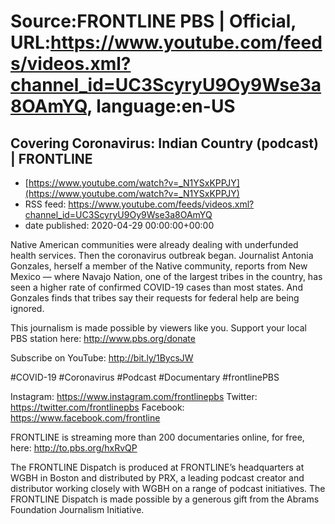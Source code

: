 # Source:FRONTLINE PBS | Official, URL:https://www.youtube.com/feeds/videos.xml?channel_id=UC3ScyryU9Oy9Wse3a8OAmYQ, language:en-US

## Covering Coronavirus: Indian Country (podcast) | FRONTLINE
 - [https://www.youtube.com/watch?v=_N1YSxKPPJY](https://www.youtube.com/watch?v=_N1YSxKPPJY)
 - RSS feed: https://www.youtube.com/feeds/videos.xml?channel_id=UC3ScyryU9Oy9Wse3a8OAmYQ
 - date published: 2020-04-29 00:00:00+00:00

Native American communities were already dealing with underfunded health services. Then the coronavirus outbreak began. Journalist Antonia Gonzales, herself a member of the Native community, reports from New Mexico — where Navajo Nation, one of the largest tribes in the country, has seen a higher rate of confirmed COVID-19 cases than most states. And Gonzales finds that tribes say their requests for federal help are being ignored.

This journalism is made possible by viewers like you. Support your local PBS station here: http://www.pbs.org/donate

Subscribe on YouTube: http://bit.ly/1BycsJW

#COVID-19 #Coronavirus #Podcast #Documentary #frontlinePBS 

Instagram: https://www.instagram.com/frontlinepbs
Twitter: https://twitter.com/frontlinepbs
Facebook: https://www.facebook.com/frontline

FRONTLINE is streaming more than 200 documentaries online, for free, here: http://to.pbs.org/hxRvQP 

The FRONTLINE Dispatch is produced at FRONTLINE’s headquarters at WGBH in Boston and distributed by PRX, a leading podcast creator and distributor working closely with WGBH on a range of podcast initiatives. The FRONTLINE Dispatch is made possible by a generous gift from the Abrams Foundation Journalism Initiative.

